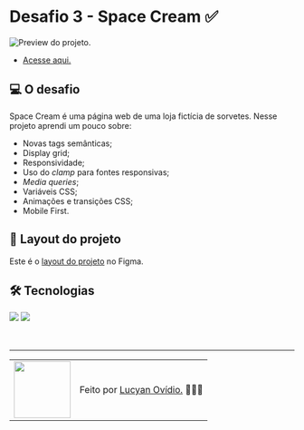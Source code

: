 # Desafio 3 - Space Cream ✅

<img src="./.github/preview-desafio-01.jpg" alt="Preview do projeto." />

* <a href="https://lucyanovidio.github.io/rocketseat-explorer/nivel-03/stage/desafio-01/">Acesse aqui.</a>

## 💻 O desafio

Space Cream é uma página web de uma loja fictícia de sorvetes. Nesse projeto aprendi um pouco sobre:
* Novas tags semânticas;
* Display grid;
* Responsividade;
* Uso do *clamp* para fontes responsivas;
* *Media queries*;
* Variáveis CSS;
* Animações e transições CSS;
* Mobile First.

## 🎨 Layout do projeto

Este é o <a href="https://www.figma.com/file/pddZCuQIRLjk5dEHQ4L4YR/Stage-03---Grid-com-anima%C3%A7%C3%B5es/duplicate">layout do projeto</a> no Figma.

## 🛠 Tecnologias

<div>
    <img src="https://img.shields.io/badge/HTML5-E34F26?style=for-the-badge&logo=html5&logoColor=white" />
    <img src="https://img.shields.io/badge/CSS3-1572B6?style=for-the-badge&logo=css3&logoColor=white" />
</div>
<br>

<br>

---

<table>
  <tr>
    <td>
      <img src="https://github.com/lucyanovidio.png" width="100px" />
    </td>
    <td>
      Feito por <a href="https://github.com/lucyanovidio">Lucyan Ovídio.</a> 🙋🏿‍♂️
    </td>
  </tr>
</table>
